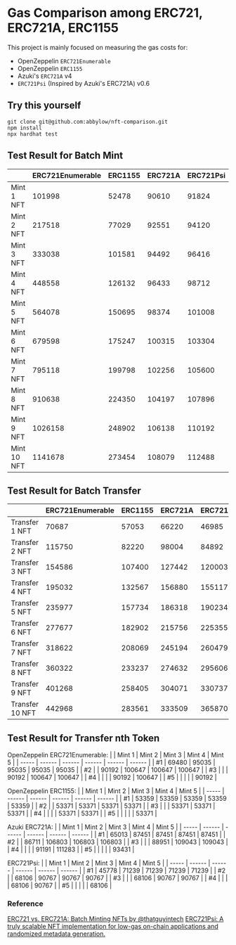 # Gas Comparison among ERC721, ERC721A, ERC1155

This project is mainly focused on measuring the gas costs for: 
- OpenZeppelin `ERC721Enumerable`
- OpenZeppelin `ERC1155`
- Azuki's `ERC721A` v4
- `ERC721Psi` (Inspired by Azuki's ERC721A) v0.6

## Try this yourself
```
git clone git@github.com:abbylow/nft-comparison.git
npm install
npx hardhat test
```

## Test Result for Batch Mint
|             | ERC721Enumerable | ERC1155 | ERC721A | ERC721Psi |
| ----------- | ---------------- | ------- | ------- | --------- |
| Mint  1 NFT |           101998 |   52478 |   90610 |     91824 |
| Mint  2 NFT |           217518 |   77029 |   92551 |     94120 |
| Mint  3 NFT |           333038 |  101581 |   94492 |     96416 |
| Mint  4 NFT |           448558 |  126132 |   96433 |     98712 |
| Mint  5 NFT |           564078 |  150695 |   98374 |    101008 |
| Mint  6 NFT |           679598 |  175247 |  100315 |    103304 |
| Mint  7 NFT |           795118 |  199798 |  102256 |    105600 |
| Mint  8 NFT |           910638 |  224350 |  104197 |    107896 |
| Mint  9 NFT |          1026158 |  248902 |  106138 |    110192 |
| Mint 10 NFT |          1141678 |  273454 |  108079 |    112488 |

## Test Result for Batch Transfer
|                 | ERC721Enumerable | ERC1155 | ERC721A | ERC721Psi |
| --------------- | ---------------- | ------- | ------- | --------- |
| Transfer  1 NFT |            70687 |   57053 |   66220 |     46985 |
| Transfer  2 NFT |           115750 |   82220 |   98004 |     84892 |
| Transfer  3 NFT |           154586 |  107400 |  127442 |    120003 |
| Transfer  4 NFT |           195032 |  132567 |  156880 |    155117 |
| Transfer  5 NFT |           235977 |  157734 |  186318 |    190234 |
| Transfer  6 NFT |           277677 |  182902 |  215756 |    225355 |
| Transfer  7 NFT |           318622 |  208069 |  245194 |    260479 |
| Transfer  8 NFT |           360322 |  233237 |  274632 |    295606 |
| Transfer  9 NFT |           401268 |  258405 |  304071 |    330737 |
| Transfer 10 NFT |           442968 |  283561 |  333509 |    365870 |

## Test Result for Transfer nth Token
OpenZeppelin ERC721Enumerable:
|       | Mint 1 | Mint 2 | Mint 3 | Mint 4 | Mint 5 |
| ----- | ------ | ------ | ------ | ------ | ------ |
| #1    |  69480 |  95035 |  95035 |  95035 |  95035 |
| #2    |        |  90192 | 100647 | 100647 | 100647 |
| #3    |        |        |  90192 | 100647 | 100647 |
| #4    |        |        |        |  90192 | 100647 |
| #5    |        |        |        |        |  90192 |

OpenZeppelin ERC1155:
|       | Mint 1 | Mint 2 | Mint 3 | Mint 4 | Mint 5 |
| ----- | ------ | ------ | ------ | ------ | ------ |
| #1    |  53359 |  53359 |  53359 |  53359 |  53359 |
| #2    |        |  53371 |  53371 |  53371 |  53371 |
| #3    |        |        |  53371 |  53371 |  53371 |
| #4    |        |        |        |  53371 |  53371 |
| #5    |        |        |        |        |  53371 |

Azuki ERC721A:
|       | Mint 1 | Mint 2 | Mint 3 | Mint 4 | Mint 5 |
| ----- | ------ | ------ | ------ | ------ | ------ |
| #1    |  65013 |  87451 |  87451 |  87451 |  87451 |
| #2    |        |  86711 | 106803 | 106803 | 106803 |
| #3    |        |        |  88951 | 109043 | 109043 |
| #4    |        |        |        |  91191 | 111283 |
| #5    |        |        |        |        |  93431 |

ERC721Psi:
|       | Mint 1 | Mint 2 | Mint 3 | Mint 4 | Mint 5 |
| ----- | ------ | ------ | ------ | ------ | ------ |
| #1    |  45778 |  71239 |  71239 |  71239 |  71239 |
| #2    |        |  68106 |  90767 |  90767 |  90767 |
| #3    |        |        |  68106 |  90767 |  90767 |
| #4    |        |        |        |  68106 |  90767 |
| #5    |        |        |        |        |  68106 |

### Reference
[ERC721 vs. ERC721A: Batch Minting NFTs by @thatguyintech](https://alchemy.com/blog/erc721-vs-erc721a-batch-minting-nfts)
[ERC721Psi: A truly scalable NFT implementation for low-gas on-chain applications and randomized metadata generation.](https://medium.com/@medievaldao/erc721psi-a-truly-scalable-nft-standard-for-low-gas-on-chain-applications-and-randomized-metadata-c25c9e8ac8a8)
